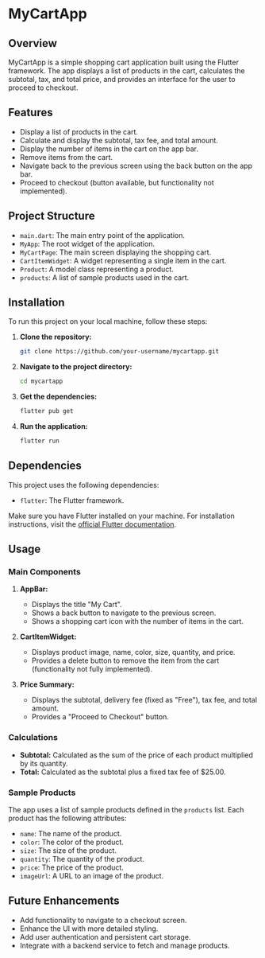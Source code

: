 # MyCartApp

## Overview

MyCartApp is a simple shopping cart application built using the Flutter framework. The app displays a list of products in the cart, calculates the subtotal, tax, and total price, and provides an interface for the user to proceed to checkout.

## Features

- Display a list of products in the cart.
- Calculate and display the subtotal, tax fee, and total amount.
- Display the number of items in the cart on the app bar.
- Remove items from the cart.
- Navigate back to the previous screen using the back button on the app bar.
- Proceed to checkout (button available, but functionality not implemented).

## Project Structure

- `main.dart`: The main entry point of the application.
- `MyApp`: The root widget of the application.
- `MyCartPage`: The main screen displaying the shopping cart.
- `CartItemWidget`: A widget representing a single item in the cart.
- `Product`: A model class representing a product.
- `products`: A list of sample products used in the cart.

## Installation

To run this project on your local machine, follow these steps:

1. **Clone the repository:**
    ```bash
    git clone https://github.com/your-username/mycartapp.git
    ```
2. **Navigate to the project directory:**
    ```bash
    cd mycartapp
    ```
3. **Get the dependencies:**
    ```bash
    flutter pub get
    ```
4. **Run the application:**
    ```bash
    flutter run
    ```

## Dependencies

This project uses the following dependencies:

- `flutter`: The Flutter framework.

Make sure you have Flutter installed on your machine. For installation instructions, visit the [official Flutter documentation](https://flutter.dev/docs/get-started/install).

## Usage

### Main Components

1. **AppBar:**
    - Displays the title "My Cart".
    - Shows a back button to navigate to the previous screen.
    - Shows a shopping cart icon with the number of items in the cart.

2. **CartItemWidget:**
    - Displays product image, name, color, size, quantity, and price.
    - Provides a delete button to remove the item from the cart (functionality not fully implemented).

3. **Price Summary:**
    - Displays the subtotal, delivery fee (fixed as "Free"), tax fee, and total amount.
    - Provides a "Proceed to Checkout" button.

### Calculations

- **Subtotal:** Calculated as the sum of the price of each product multiplied by its quantity.
- **Total:** Calculated as the subtotal plus a fixed tax fee of $25.00.

### Sample Products

The app uses a list of sample products defined in the `products` list. Each product has the following attributes:

- `name`: The name of the product.
- `color`: The color of the product.
- `size`: The size of the product.
- `quantity`: The quantity of the product.
- `price`: The price of the product.
- `imageUrl`: A URL to an image of the product.

## Future Enhancements

- Add functionality to navigate to a checkout screen.
- Enhance the UI with more detailed styling.
- Add user authentication and persistent cart storage.
- Integrate with a backend service to fetch and manage products.



